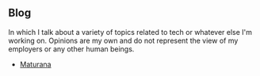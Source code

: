 ## Blog

In which I talk about a variety of topics related to tech or
whatever else I'm working on. Opinions are my own and do not
represent the view of my employers or any other human beings.

* [Maturana](./blog/maturana.md) 
